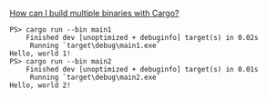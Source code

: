 [How can I build multiple binaries with Cargo?](https://stackoverflow.com/questions/36604010/how-can-i-build-multiple-binaries-with-cargo)

    PS> cargo run --bin main1
        Finished dev [unoptimized + debuginfo] target(s) in 0.02s
         Running `target\debug\main1.exe`
    Hello, world 1!
    PS> cargo run --bin main2
        Finished dev [unoptimized + debuginfo] target(s) in 0.01s
         Running `target\debug\main2.exe`
    Hello, world 2!
